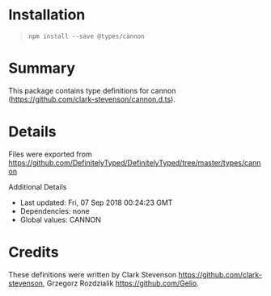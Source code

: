 # Installation
> `npm install --save @types/cannon`

# Summary
This package contains type definitions for cannon (https://github.com/clark-stevenson/cannon.d.ts).

# Details
Files were exported from https://github.com/DefinitelyTyped/DefinitelyTyped/tree/master/types/cannon

Additional Details
 * Last updated: Fri, 07 Sep 2018 00:24:23 GMT
 * Dependencies: none
 * Global values: CANNON

# Credits
These definitions were written by Clark Stevenson <https://github.com/clark-stevenson>, Grzegorz Rozdzialik <https://github.com/Gelio>.
